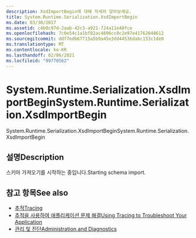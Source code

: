 ```yaml
---
description: XsdImportBegin에 대해 자세히 알아보세요.
title: System.Runtime.Serialization.XsdImportBegin
ms.date: 03/30/2017
ms.assetid: c4b0c97d-2aab-42c3-a921-724a11e40fce
ms.openlocfilehash: 7c0e54c1a1bf82ac4696cc0c2e97e41762048612
ms.sourcegitcommit: ddf7edb67715a5b9a45e3dd44536dabc153c1de0
ms.translationtype: MT
ms.contentlocale: ko-KR
ms.lasthandoff: 02/06/2021
ms.locfileid: "99770562"
---
```

# <a name="systemruntimeserializationxsdimportbegin"></a><span data-ttu-id="5d8d0-103">System.Runtime.Serialization.XsdImportBegin</span><span class="sxs-lookup"><span data-stu-id="5d8d0-103">System.Runtime.Serialization.XsdImportBegin</span></span>

<span data-ttu-id="5d8d0-104">System.Runtime.Serialization.XsdImportBegin</span><span class="sxs-lookup"><span data-stu-id="5d8d0-104">System.Runtime.Serialization.XsdImportBegin</span></span>  
  
## <a name="description"></a><span data-ttu-id="5d8d0-105">설명</span><span class="sxs-lookup"><span data-stu-id="5d8d0-105">Description</span></span>  

 <span data-ttu-id="5d8d0-106">스키마 가져오기를 시작하는 중입니다.</span><span class="sxs-lookup"><span data-stu-id="5d8d0-106">Starting schema import.</span></span>  
  
## <a name="see-also"></a><span data-ttu-id="5d8d0-107">참고 항목</span><span class="sxs-lookup"><span data-stu-id="5d8d0-107">See also</span></span>

- [<span data-ttu-id="5d8d0-108">추적</span><span class="sxs-lookup"><span data-stu-id="5d8d0-108">Tracing</span></span>](index.md)
- [<span data-ttu-id="5d8d0-109">추적을 사용하여 애플리케이션 문제 해결</span><span class="sxs-lookup"><span data-stu-id="5d8d0-109">Using Tracing to Troubleshoot Your Application</span></span>](using-tracing-to-troubleshoot-your-application.md)
- [<span data-ttu-id="5d8d0-110">관리 및 진단</span><span class="sxs-lookup"><span data-stu-id="5d8d0-110">Administration and Diagnostics</span></span>](../index.md)
